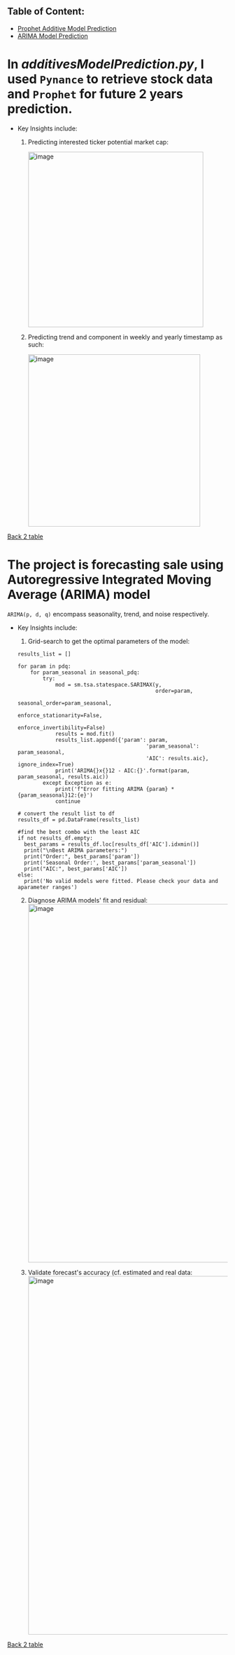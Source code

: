 <a name='back2table'></a>
## Table of Content:
* [Prophet Additive Model Prediction](#additivesModelPrediction)</br>
* [ARIMA Model Prediction](#ARIMAModelPrediction)

<a name='additivesModelPrediction'></a>
# In _additivesModelPrediction.py_, I used `Pynance` to retrieve stock data and `Prophet` for future 2 years prediction.
* Key Insights include:
  1. Predicting interested ticker potential market cap:
     
     <img width="400" alt="image" src="https://github.com/Pinghsuanlin/PythonScopedSkills/assets/96319356/8b110982-2222-43f3-8cb3-79ec37638a16">

  2. Predicting trend and component in weekly and yearly timestamp as such:
     
     <img width="393" alt="image" src="https://github.com/Pinghsuanlin/PythonScopedSkills/assets/96319356/c288a35d-3bb7-4097-b5a5-ba0981950624">

[Back 2 table](#back2table)


<a name='ARIMAModelPrediction'></a>
# The project is forecasting sale using Autoregressive Integrated Moving Average (ARIMA) model
`ARIMA(p, d, q)` encompass seasonality, trend, and noise respectively.

* Key Insights include:
  1. Grid-search to get the optimal parameters of the model:
    ```{python}
    results_list = [] 
    
    for param in pdq:
        for param_seasonal in seasonal_pdq:
            try:
                mod = sm.tsa.statespace.SARIMAX(y, 
                                                order=param,
                                                seasonal_order=param_seasonal,
                                                enforce_stationarity=False,
                                                enforce_invertibility=False)
                results = mod.fit()
                results_list.append({'param': param,
                                             'param_seasonal': param_seasonal,
                                             'AIC': results.aic}, ignore_index=True)
                print('ARIMA{}x{}12 - AIC:{}'.format(param, param_seasonal, results.aic))
            except Exception as e:
                print('f"Error fitting ARIMA {param} * {param_seasonal}12:{e}')
                continue
    
    # convert the result list to df
    results_df = pd.DataFrame(results_list)

    #find the best combo with the least AIC
    if not results_df.empty:
      best_params = results_df.loc[results_df['AIC'].idxmin()]
      print("\nBest ARIMA parameters:")
      print("Order:", best_params['param'])
      print('Seasonal Order:', best_params['param_seasonal'])
      print("AIC:", best_params['AIC'])
    else:
      print('No valid models were fitted. Please check your data and aparameter ranges')

    ```

  2. Diagnose ARIMA models' fit and residual:
     <img width="818" alt="image" src="https://github.com/Pinghsuanlin/PythonScopedSkills/assets/96319356/c090a201-f387-46bb-b8a8-5ce9c09aad40">

  3. Validate forecast's accuracy (cf. estimated and real data:
     <img width="818" alt="image" src="https://github.com/Pinghsuanlin/PythonScopedSkills/assets/96319356/df03638c-bd37-486e-b537-baa377d21146">


[Back 2 table](#back2table)
